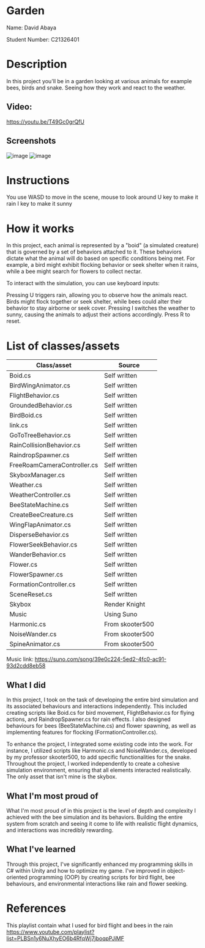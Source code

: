 # Garden

Name: David Abaya

Student Number: C21326401

# Description

In this project you'll be in a garden looking at various animals for example bees, birds and snake. Seeing how they work and react to the weather.

## Video:
https://youtu.be/T49Gc0grQfU
## Screenshots
![image](https://github.com/Patpig10/bee/assets/99894564/3ec79569-c816-49cc-9362-4b5ae2e7fb87)
![image](https://github.com/Patpig10/bee/assets/99894564/e1f592c3-8138-49de-9b65-6857f34bdbff)


# Instructions
You use WASD to move in the scene, mouse to look around
U key to make it rain
I key to make it sunny
# How it works
In this project, each animal is represented by a "boid" (a simulated creature) that is governed by a set of behaviors attached to it. These behaviors dictate what the animal will do based on specific conditions being met. For example, a bird might exhibit flocking behavior or seek shelter when it rains, while a bee might search for flowers to collect nectar.

To interact with the simulation, you can use keyboard inputs:

Pressing U triggers rain, allowing you to observe how the animals react. Birds might flock together or seek shelter, while bees could alter their behavior to stay airborne or seek cover.
Pressing I switches the weather to sunny, causing the animals to adjust their actions accordingly. Press R to reset.
# List of classes/assets

| Class/asset | Source |
|-----------|-----------|
| Boid.cs | Self written |
| BirdWingAnimator.cs | Self written |
| FlightBehavior.cs | Self written |
| GroundedBehavior.cs | Self written |
| BirdBoid.cs | Self written |
| link.cs | Self written |
| GoToTreeBehavior.cs | Self written |
| RainCollisionBehavior.cs | Self written |
| RaindropSpawner.cs | Self written |
| FreeRoamCameraController.cs | Self written |
| SkyboxManager.cs | Self written |
| Weather.cs | Self written |
| WeatherController.cs | Self written |
| BeeStateMachine.cs | Self written |
| CreateBeeCreature.cs | Self written |
| WingFlapAnimator.cs | Self written |
| DisperseBehavior.cs | Self written |
| FlowerSeekBehavior.cs | Self written |
| WanderBehavior.cs | Self written |
| Flower.cs | Self written |
| FlowerSpawner.cs | Self written |
| FormationController.cs | Self written |
| SceneReset.cs | Self written |
| Skybox | Render Knight |
| Music | Using Suno |
| Harmonic.cs | From skooter500 |
| NoiseWander.cs | From skooter500 |
| SpineAnimator.cs | From skooter500 |
Music link: https://suno.com/song/39e0c224-5ed2-4fc0-ac91-93d2cdd8eb58
## What I did

In this project, I took on the task of developing the entire bird simulation and its associated behaviours and interactions independently. This included creating scripts like Boid.cs for bird movement, FlightBehavior.cs for flying actions, and RaindropSpawner.cs for rain effects. I also designed behaviours for bees (BeeStateMachine.cs) and flower spawning, as well as implementing features for flocking (FormationController.cs).

To enhance the project, I integrated some existing code into the work. For instance, I utilized scripts like Harmonic.cs and NoiseWander.cs, developed by my professor skooter500, to add specific functionalities for the snake. Throughout the project, I worked independently to create a cohesive simulation environment, ensuring that all elements interacted realistically. The only asset that isn't mine is the skybox.
## What I'm most proud of

What I'm most proud of in this project is the level of depth and complexity I achieved with the bee simulation and its behaviors. Building the entire system from scratch and seeing it come to life with realistic  flight dynamics, and interactions was incredibly rewarding.
## What I've learned

Through this project, I've significantly enhanced my programming skills in C# within Unity and how to optimize my game. I've improved in object-oriented programming (OOP) by creating scripts for bird flight, bee behaviours, and environmental interactions like rain and flower seeking.
# References

This playlist contain what I used for bird flight and bees in the rain
https://www.youtube.com/playlist?list=PLBSn1y6NuXhyEO6b4RfqWj7jboqpPJiMF

